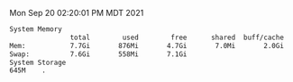 Mon Sep 20 02:20:01 PM MDT 2021
```bash
System Memory
               total        used        free      shared  buff/cache   available
Mem:           7.7Gi       876Mi       4.7Gi       7.0Mi       2.0Gi       6.5Gi
Swap:          7.6Gi       558Mi       7.1Gi
System Storage
645M	.
```
```bash
